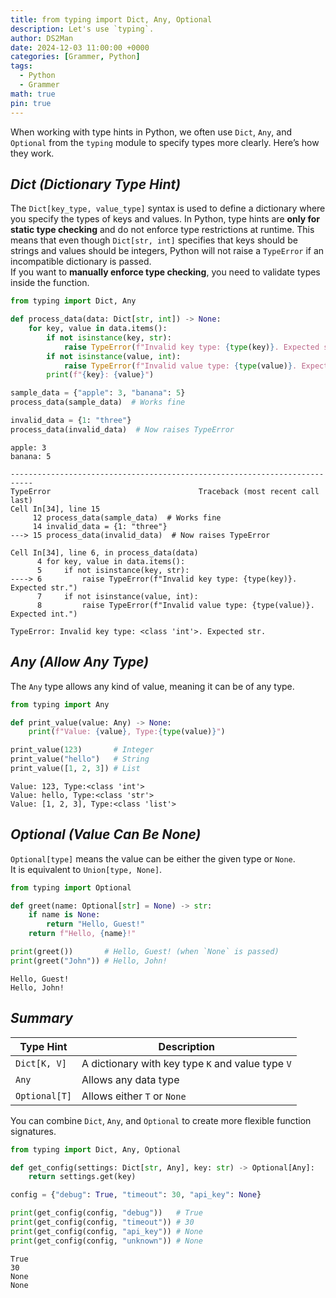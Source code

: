```yaml
---
title: from typing import Dict, Any, Optional
description: Let's use `typing`.
author: DS2Man
date: 2024-12-03 11:00:00 +0000
categories: [Grammer, Python]
tags:
  - Python
  - Grammer
math: true
pin: true
---
```


When working with type hints in Python, we often use `Dict`, `Any`, and `Optional` from the `typing` module to specify types more clearly. Here’s how they work.

## *Dict (Dictionary Type Hint)*

The `Dict[key_type, value_type]` syntax is used to define a dictionary where you specify the types of keys and values. In Python, type hints are **only for static type checking** and do not enforce type restrictions at runtime. This means that even though `Dict[str, int]` specifies that keys should be strings and values should be integers, Python will not raise a `TypeError` if an incompatible dictionary is passed.    
If you want to **manually enforce type checking**, you need to validate types inside the function.

```python
from typing import Dict, Any

def process_data(data: Dict[str, int]) -> None:
    for key, value in data.items():
        if not isinstance(key, str):
            raise TypeError(f"Invalid key type: {type(key)}. Expected str.")
        if not isinstance(value, int):
            raise TypeError(f"Invalid value type: {type(value)}. Expected int.")
        print(f"{key}: {value}")

sample_data = {"apple": 3, "banana": 5}
process_data(sample_data)  # Works fine

invalid_data = {1: "three"}
process_data(invalid_data)  # Now raises TypeError
```

```
apple: 3
banana: 5

---------------------------------------------------------------------------
TypeError                                 Traceback (most recent call last)
Cell In[34], line 15
     12 process_data(sample_data)  # Works fine
     14 invalid_data = {1: "three"}
---> 15 process_data(invalid_data)  # Now raises TypeError

Cell In[34], line 6, in process_data(data)
      4 for key, value in data.items():
      5     if not isinstance(key, str):
----> 6         raise TypeError(f"Invalid key type: {type(key)}. Expected str.")
      7     if not isinstance(value, int):
      8         raise TypeError(f"Invalid value type: {type(value)}. Expected int.")

TypeError: Invalid key type: <class 'int'>. Expected str.
```

## *Any (Allow Any Type)*

The `Any` type allows any kind of value, meaning it can be of any type. 

```python
from typing import Any  

def print_value(value: Any) -> None:
    print(f"Value: {value}, Type:{type(value)}")  

print_value(123)       # Integer
print_value("hello")   # String
print_value([1, 2, 3]) # List
```

```
Value: 123, Type:<class 'int'>
Value: hello, Type:<class 'str'>
Value: [1, 2, 3], Type:<class 'list'>
```

## *Optional (Value Can Be None)*

`Optional[type]` means the value can be either the given type or `None`.  
It is equivalent to `Union[type, None]`.

```python
from typing import Optional

def greet(name: Optional[str] = None) -> str:
    if name is None:
        return "Hello, Guest!"
    return f"Hello, {name}!"

print(greet())       # Hello, Guest! (when `None` is passed)
print(greet("John")) # Hello, John!

```

```
Hello, Guest!
Hello, John!
```

## *Summary*

|Type Hint|Description|
|---|---|
|`Dict[K, V]`|A dictionary with key type `K` and value type `V`|
|`Any`|Allows any data type|
|`Optional[T]`|Allows either `T` or `None`|

You can combine `Dict`, `Any`, and `Optional` to create more flexible function signatures.

```python
from typing import Dict, Any, Optional

def get_config(settings: Dict[str, Any], key: str) -> Optional[Any]:
    return settings.get(key)

config = {"debug": True, "timeout": 30, "api_key": None}

print(get_config(config, "debug"))   # True
print(get_config(config, "timeout")) # 30
print(get_config(config, "api_key")) # None
print(get_config(config, "unknown")) # None

```

```
True
30
None
None
```
